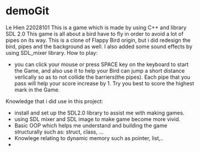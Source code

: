 # demoGit
Le Hien 22028101
This is a game which is made by using C++ and library SDL 2.0
This game is all about a bird have to fly in order to avoid a lot of pipes on its way. This is a clone of Flappy Bird origin, but i did redesign the bird,
pipes and the background as well. I also added some sound effects by using SDL_mixer library.
How to play:
  - you can click your mouse or press SPACE key on the keyboard to start the Game, and also use it to help
  your Bird can jump a short distance verlically so as to not collide the barriers(the pipes). Each pipe that you pass will help your score
increase by 1. Try you best to score the highest mark in the Game.

Knowledge that i did use in this project:
- install and set up the SDL2.0 library to assist me with making games.
- using SDL mixer and SDL image to make game become more vivid. 
- Basic OOP which helps me understand and building the game structurally such as: struct, class, ...
- Knowlege relating to dynamic memory such as pointer, list,..
- 
